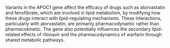 Variants in the APOC1 gene affect the efficacy of drugs such as atorvastatin and fenofibrate, which are involved in lipid metabolism, by modifying how these drugs interact with lipid-regulating mechanisms. These interactions, particularly with atorvastatin, are primarily pharmacodynamic rather than pharmacokinetic. The gene also potentially influences the secondary lipid-related effects of ritonavir and the pharmacodynamics of warfarin through shared metabolic pathways.